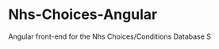 Nhs-Choices-Angular
===================

Angular front-end for the Nhs Choices/Conditions Database S
